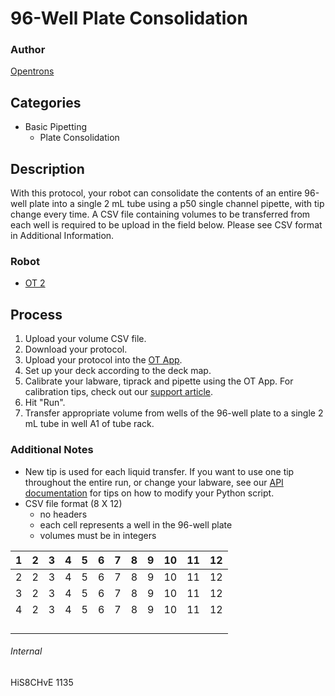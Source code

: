 # 96-Well Plate Consolidation

### Author
[Opentrons](http://www.opentrons.com/)

## Categories
* Basic Pipetting
    * Plate Consolidation

## Description
With this protocol, your robot can consolidate the contents of an entire 96-well plate into a single 2 mL tube using a p50 single channel pipette, with tip change every time. A CSV file containing volumes to be transferred from each well is required to be upload in the field below. Please see CSV format in Additional Information.

### Robot
* [OT 2](https://opentrons.com/ot-2)

## Process
1. Upload your volume CSV file.
2. Download your protocol.
3. Upload your protocol into the [OT App](https://opentrons.com/ot-app).
4. Set up your deck according to the deck map.
5. Calibrate your labware, tiprack and pipette using the OT App. For calibration tips, check out our [support article](https://support.opentrons.com/ot-2/getting-started-software-setup/deck-calibration).
5. Hit "Run".
6. Transfer appropriate volume from wells of the 96-well plate to a single 2 mL tube in well A1 of tube rack.

### Additional Notes
* New tip is used for each liquid transfer. If you want to use one tip throughout the entire run, or change your labware, see our [API documentation](https://docs.opentrons.com/index.html) for tips on how to modify your Python script.
* CSV file format (8 X 12)
    * no headers
    * each cell represents a well in the 96-well plate
    * volumes must be in integers

| 1 | 2 | 3 | 4 | 5 | 6 | 7 | 8 | 9 | 10 | 11 | 12 |
|---|---|---|---|---|---|---|---|---|----|----|----|
| 2 | 2 | 3 | 4 | 5 | 6 | 7 | 8 | 9 | 10 | 11 | 12 |
| 3 | 2 | 3 | 4 | 5 | 6 | 7 | 8 | 9 | 10 | 11 | 12 |
| 4 | 2 | 3 | 4 | 5 | 6 | 7 | 8 | 9 | 10 | 11 | 12 |
|   |   |   |   |   |   |   |   |   |    |    |    |
|   |   |   |   |   |   |   |   |   |    |    |    |
|   |   |   |   |   |   |   |   |   |    |    |    |
|   |   |   |   |   |   |   |   |   |    |    |    |

###### Internal
HiS8CHvE
1135

